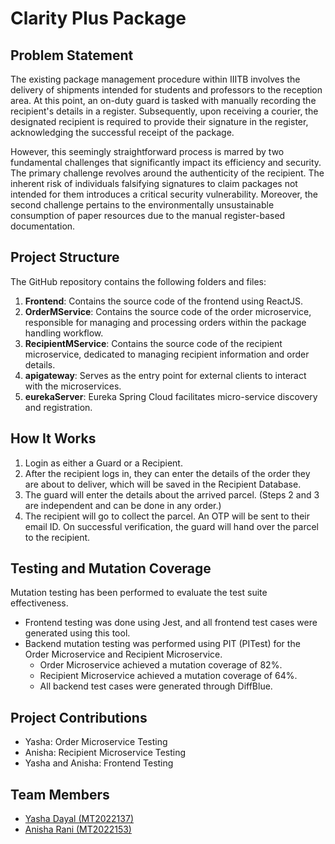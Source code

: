 # Clarity Plus Package

## Problem Statement

The existing package management procedure within IIITB involves the delivery of shipments intended for students and professors to the reception area. At this point, an on-duty guard is tasked with manually recording the recipient's details in a register. Subsequently, upon receiving a courier, the designated recipient is required to provide their signature in the register, acknowledging the successful receipt of the package.

However, this seemingly straightforward process is marred by two fundamental challenges that significantly impact its efficiency and security. The primary challenge revolves around the authenticity of the recipient. The inherent risk of individuals falsifying signatures to claim packages not intended for them introduces a critical security vulnerability. Moreover, the second challenge pertains to the environmentally unsustainable consumption of paper resources due to the manual register-based documentation.

## Project Structure

The GitHub repository contains the following folders and files:

1. **Frontend**: Contains the source code of the frontend using ReactJS.
2. **OrderMService**: Contains the source code of the order microservice, responsible for managing and processing orders within the package handling workflow.
3. **RecipientMService**: Contains the source code of the recipient microservice, dedicated to managing recipient information and order details.
4. **apigateway**: Serves as the entry point for external clients to interact with the microservices.
5. **eurekaServer**: Eureka Spring Cloud facilitates micro-service discovery and registration.

## How It Works

1. Login as either a Guard or a Recipient.
2. After the recipient logs in, they can enter the details of the order they are about to deliver, which will be saved in the Recipient Database.
3. The guard will enter the details about the arrived parcel. (Steps 2 and 3 are independent and can be done in any order.)
4. The recipient will go to collect the parcel. An OTP will be sent to their email ID. On successful verification, the guard will hand over the parcel to the recipient.

## Testing and Mutation Coverage

Mutation testing has been performed to evaluate the test suite effectiveness.

- Frontend testing was done using Jest, and all frontend test cases were generated using this tool.
- Backend mutation testing was performed using PIT (PITest) for the Order Microservice and Recipient Microservice.
  - Order Microservice achieved a mutation coverage of 82%.
  - Recipient Microservice achieved a mutation coverage of 64%.
  - All backend test cases were generated through DiffBlue.

## Project Contributions

- Yasha: Order Microservice Testing
- Anisha: Recipient Microservice Testing
- Yasha and Anisha: Frontend Testing

## Team Members
- [Yasha Dayal (MT2022137)](https://github.com/yashadayal)
- [Anisha Rani (MT2022153)](https://github.com/anisha-sudo)
